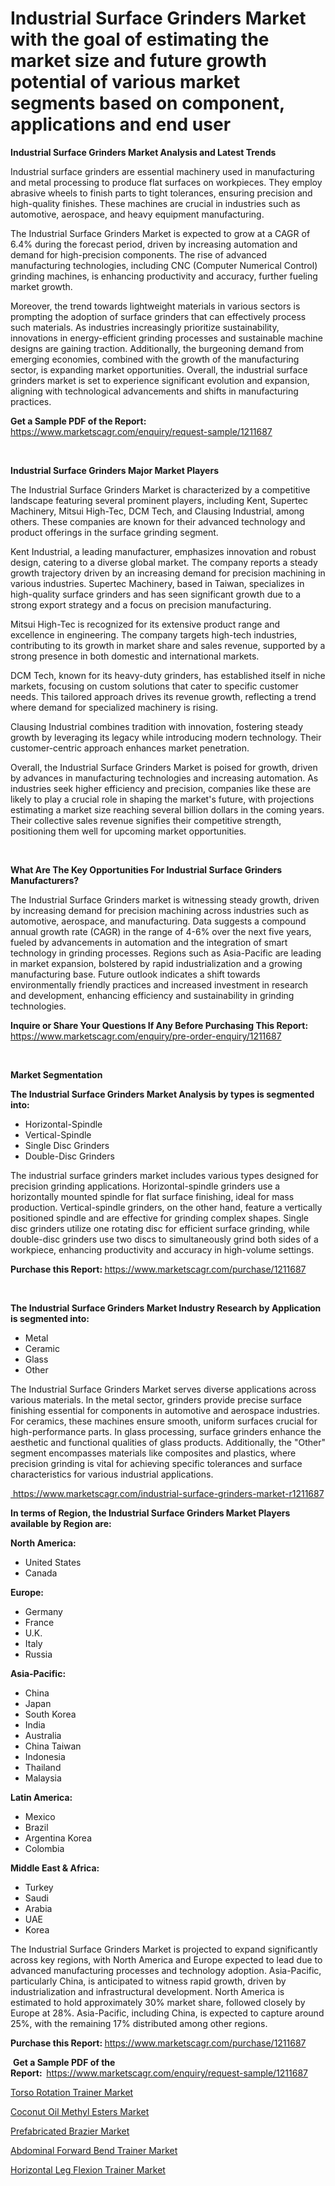 <p><h1>Industrial Surface Grinders Market with the goal of estimating the market size and future growth potential of various market segments based on component, applications and end user</h1></p><p><strong>Industrial Surface Grinders Market Analysis and Latest Trends</strong></p>
<p><p>Industrial surface grinders are essential machinery used in manufacturing and metal processing to produce flat surfaces on workpieces. They employ abrasive wheels to finish parts to tight tolerances, ensuring precision and high-quality finishes. These machines are crucial in industries such as automotive, aerospace, and heavy equipment manufacturing.</p><p>The Industrial Surface Grinders Market is expected to grow at a CAGR of 6.4% during the forecast period, driven by increasing automation and demand for high-precision components. The rise of advanced manufacturing technologies, including CNC (Computer Numerical Control) grinding machines, is enhancing productivity and accuracy, further fueling market growth. </p><p>Moreover, the trend towards lightweight materials in various sectors is prompting the adoption of surface grinders that can effectively process such materials. As industries increasingly prioritize sustainability, innovations in energy-efficient grinding processes and sustainable machine designs are gaining traction. Additionally, the burgeoning demand from emerging economies, combined with the growth of the manufacturing sector, is expanding market opportunities. Overall, the industrial surface grinders market is set to experience significant evolution and expansion, aligning with technological advancements and shifts in manufacturing practices.</p></p>
<p><strong>Get a Sample PDF of the Report:&nbsp;</strong> <a href="https://www.marketscagr.com/enquiry/request-sample/1211687?utm_campaign=1608&utm_medium=2&utm_source=Github&utm_content=ia&utm_term=12102024&utm_id=industrial-surface-grinders">https://www.marketscagr.com/enquiry/request-sample/1211687</a></p>
<p>&nbsp;</p>
<p><strong>Industrial Surface Grinders Major Market Players</strong></p>
<p><p>The Industrial Surface Grinders Market is characterized by a competitive landscape featuring several prominent players, including Kent, Supertec Machinery, Mitsui High-Tec, DCM Tech, and Clausing Industrial, among others. These companies are known for their advanced technology and product offerings in the surface grinding segment.</p><p>Kent Industrial, a leading manufacturer, emphasizes innovation and robust design, catering to a diverse global market. The company reports a steady growth trajectory driven by an increasing demand for precision machining in various industries. Supertec Machinery, based in Taiwan, specializes in high-quality surface grinders and has seen significant growth due to a strong export strategy and a focus on precision manufacturing.</p><p>Mitsui High-Tec is recognized for its extensive product range and excellence in engineering. The company targets high-tech industries, contributing to its growth in market share and sales revenue, supported by a strong presence in both domestic and international markets.</p><p>DCM Tech, known for its heavy-duty grinders, has established itself in niche markets, focusing on custom solutions that cater to specific customer needs. This tailored approach drives its revenue growth, reflecting a trend where demand for specialized machinery is rising.</p><p>Clausing Industrial combines tradition with innovation, fostering steady growth by leveraging its legacy while introducing modern technology. Their customer-centric approach enhances market penetration.</p><p>Overall, the Industrial Surface Grinders Market is poised for growth, driven by advances in manufacturing technologies and increasing automation. As industries seek higher efficiency and precision, companies like these are likely to play a crucial role in shaping the market's future, with projections estimating a market size reaching several billion dollars in the coming years. Their collective sales revenue signifies their competitive strength, positioning them well for upcoming market opportunities.</p></p>
<p>&nbsp;</p>
<p><strong>What Are The Key Opportunities For Industrial Surface Grinders Manufacturers?</strong></p>
<p><p>The Industrial Surface Grinders market is witnessing steady growth, driven by increasing demand for precision machining across industries such as automotive, aerospace, and manufacturing. Data suggests a compound annual growth rate (CAGR) in the range of 4-6% over the next five years, fueled by advancements in automation and the integration of smart technology in grinding processes. Regions such as Asia-Pacific are leading in market expansion, bolstered by rapid industrialization and a growing manufacturing base. Future outlook indicates a shift towards environmentally friendly practices and increased investment in research and development, enhancing efficiency and sustainability in grinding technologies.</p></p>
<p><strong>Inquire or Share Your Questions If Any Before Purchasing This Report:</strong> <a href="https://www.marketscagr.com/enquiry/pre-order-enquiry/1211687?utm_campaign=1608&utm_medium=2&utm_source=Github&utm_content=ia&utm_term=12102024&utm_id=industrial-surface-grinders">https://www.marketscagr.com/enquiry/pre-order-enquiry/1211687</a></p>
<p>&nbsp;</p>
<p><strong>Market Segmentation</strong></p>
<p><strong>The Industrial Surface Grinders Market Analysis by types is segmented into:</strong></p>
<p><ul><li>Horizontal-Spindle</li><li>Vertical-Spindle</li><li>Single Disc Grinders</li><li>Double-Disc Grinders</li></ul></p>
<p><p>The industrial surface grinders market includes various types designed for precision grinding applications. Horizontal-spindle grinders use a horizontally mounted spindle for flat surface finishing, ideal for mass production. Vertical-spindle grinders, on the other hand, feature a vertically positioned spindle and are effective for grinding complex shapes. Single disc grinders utilize one rotating disc for efficient surface grinding, while double-disc grinders use two discs to simultaneously grind both sides of a workpiece, enhancing productivity and accuracy in high-volume settings.</p></p>
<p><strong>Purchase this Report:&nbsp;</strong><a href="https://www.marketscagr.com/purchase/1211687?utm_campaign=1608&utm_medium=2&utm_source=Github&utm_content=ia&utm_term=12102024&utm_id=industrial-surface-grinders">https://www.marketscagr.com/purchase/1211687</a></p>
<p>&nbsp;</p>
<p><strong>The Industrial Surface Grinders Market Industry Research by Application is segmented into:</strong></p>
<p><ul><li>Metal</li><li>Ceramic</li><li>Glass</li><li>Other</li></ul></p>
<p><p>The Industrial Surface Grinders Market serves diverse applications across various materials. In the metal sector, grinders provide precise surface finishing essential for components in automotive and aerospace industries. For ceramics, these machines ensure smooth, uniform surfaces crucial for high-performance parts. In glass processing, surface grinders enhance the aesthetic and functional qualities of glass products. Additionally, the "Other" segment encompasses materials like composites and plastics, where precision grinding is vital for achieving specific tolerances and surface characteristics for various industrial applications.</p></p>
<p><a href="https://www.marketscagr.com/industrial-surface-grinders-market-r1211687?utm_campaign=1608&utm_medium=2&utm_source=Github&utm_content=ia&utm_term=12102024&utm_id=industrial-surface-grinders">&nbsp;https://www.marketscagr.com/industrial-surface-grinders-market-r1211687</a></p>
<p><strong>In terms of Region, the Industrial Surface Grinders Market Players available by Region are:</strong></p>
<p>
    <p> <strong> North America: </strong>
        <ul>
            <li>United States</li>
            <li>Canada</li>
        </ul>
        </p> 
    <p> <strong> Europe: </strong>
        <ul>
            <li>Germany</li>
            <li>France</li>
            <li>U.K.</li>
            <li>Italy</li>
            <li>Russia</li>
        </ul>
        </p> 
    <p> <strong> Asia-Pacific: </strong>
        <ul>
            <li>China</li>
            <li>Japan</li>
            <li>South Korea</li>
            <li>India</li>
            <li>Australia</li>
            <li>China Taiwan</li>
            <li>Indonesia</li>
            <li>Thailand</li>
            <li>Malaysia</li>
        </ul>
        </p> 
    <p> <strong> Latin America: </strong>
        <ul>
            <li>Mexico</li>
            <li>Brazil</li>
            <li>Argentina Korea</li>
            <li>Colombia</li>
        </ul>
        </p> 
    <p> <strong> Middle East & Africa: </strong>
        <ul>
            <li>Turkey</li>
            <li>Saudi</li>
            <li>Arabia</li>
            <li>UAE</li>
            <li>Korea</li>
        </ul>
    </p>
    </p>
<p><p>The Industrial Surface Grinders Market is projected to expand significantly across key regions, with North America and Europe expected to lead due to advanced manufacturing processes and technology adoption. Asia-Pacific, particularly China, is anticipated to witness rapid growth, driven by industrialization and infrastructural development. North America is estimated to hold approximately 30% market share, followed closely by Europe at 28%. Asia-Pacific, including China, is expected to capture around 25%, with the remaining 17% distributed among other regions.</p></p>
<p><strong>Purchase this Report: </strong><a href="https://www.marketscagr.com/purchase/1211687?utm_campaign=1608&utm_medium=2&utm_source=Github&utm_content=ia&utm_term=12102024&utm_id=industrial-surface-grinders">https://www.marketscagr.com/purchase/1211687</a></p>
<p>&nbsp;<strong>Get a Sample PDF of the Report:&nbsp;&nbsp;</strong><a href="https://www.marketscagr.com/enquiry/request-sample/1211687?utm_campaign=1608&utm_medium=2&utm_source=Github&utm_content=ia&utm_term=12102024&utm_id=industrial-surface-grinders">https://www.marketscagr.com/enquiry/request-sample/1211687</a></p>
<p><strong></strong></p>
<p><p><a href="https://www.linkedin.com/pulse/torso-rotation-trainer-market-global-regional-analysis-b1rcc?utm_campaign=1608&utm_medium=2&utm_source=Github&utm_content=ia&utm_term=12102024&utm_id=industrial-surface-grinders">Torso Rotation Trainer Market</a></p><p><a href="https://www.linkedin.com/pulse/global-coconut-oil-methyl-esters-market-share-growth-opportunities-u0ipc?utm_campaign=1608&utm_medium=2&utm_source=Github&utm_content=ia&utm_term=12102024&utm_id=industrial-surface-grinders">Coconut Oil Methyl Esters Market</a></p><p><a href="https://www.linkedin.com/pulse/future-prefabricated-brazier-market-global-forecast-trends-vlxff?utm_campaign=1608&utm_medium=2&utm_source=Github&utm_content=ia&utm_term=12102024&utm_id=industrial-surface-grinders">Prefabricated Brazier Market</a></p><p><a href="https://www.linkedin.com/pulse/abdominal-forward-bend-trainer-market-analysis-product-alkcc?utm_campaign=1608&utm_medium=2&utm_source=Github&utm_content=ia&utm_term=12102024&utm_id=industrial-surface-grinders">Abdominal Forward Bend Trainer Market</a></p><p><a href="https://www.linkedin.com/pulse/future-innovation-global-horizontal-leg-flexion-trainer-xzshc?utm_campaign=1608&utm_medium=2&utm_source=Github&utm_content=ia&utm_term=12102024&utm_id=industrial-surface-grinders">Horizontal Leg Flexion Trainer Market</a></p></p>
